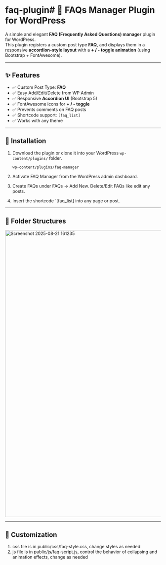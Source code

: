# faq-plugin# 📖 FAQs Manager Plugin for WordPress

A simple and elegant **FAQ (Frequently Asked Questions) manager** plugin for WordPress.  
This plugin registers a custom post type **FAQ**, and displays them in a responsive **accordion-style layout** with a **+ / - toggle animation** (using Bootstrap + FontAwesome).

---

## ✨ Features

- ✅ Custom Post Type: **FAQ**
- ✅ Easy Add/Edit/Delete from WP Admin
- ✅ Responsive **Accordion UI** (Bootstrap 5)
- ✅ FontAwesome icons for **+ / - toggle**
- ✅ Prevents comments on FAQ posts
- ✅ Shortcode support: `[faq_list]`
- ✅ Works with any theme

---

## 📂 Installation

1. Download the plugin or clone it into your WordPress `wp-content/plugins/` folder.
   ```bash
   wp-content/plugins/faq-manager

2. Activate FAQ Manager from the WordPress admin dashboard.

3. Create FAQs under FAQs → Add New. Delete/Edit FAQs like edit any posts.

4. Insert the shortcode `[faq_list] into any page or post.

---

## 📂 Folder Structures
<img width="1343" height="930" alt="Screenshot 2025-08-21 161235" src="https://github.com/user-attachments/assets/122fbb49-fd1a-48b5-8dd5-2e2b9956c659" />

---

## 📂 Customization

1. css file is in public/css/faq-style.css, change styles as needed
2. js file is in public/js/faq-script.js, control the behavior of collapsing and animation effects, change as needed

